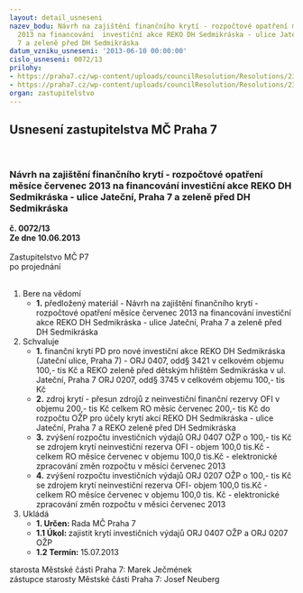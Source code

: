 ```yaml
---
layout: detail_usneseni
nazev_bodu: Návrh na zajištění finančního krytí - rozpočtové opatření měsíce červenec
  2013 na financování  investiční akce REKO DH Sedmikráska - ulice Jateční, Praha
  7 a zeleně před DH Sedmikráska
datum_vzniku_usneseni: '2013-06-10 00:00:00'
cislo_usneseni: 0072/13
prilohy:
- https://praha7.cz/wp-content/uploads/councilResolution/Resolutions/23273/5-13-opat%c5%99en%c3%ad_sedmikr%c3%a1ska.doc
- https://praha7.cz/wp-content/uploads/councilResolution/Resolutions/23273/5-13-zapis_sedmikraska_vp.doc
organ: zastupitelstvo
---
```

<div id="ucUsn_pList" class="usn">
	<span><h2>Usnesení zastupitelstva MČ Praha 7 </h2>
<br></span><div class="standBody">
<span><h3>Návrh na zajištění finančního krytí - rozpočtové opatření měsíce červenec 2013 na financování  investiční akce REKO DH Sedmikráska - ulice Jateční, Praha 7 a zeleně před DH Sedmikráska</h3></span><div class="center">
		<strong>č. 0072/13</strong><br>
	</div>
<div class="center">
		<strong>Ze dne 10.06.2013</strong><br><br>
	</div>Zastupitelstvo MČ P7<br> po projednání<br><br><ol>
<li>Bere na vědomí<ul><li>
<strong>1.</strong> předložený materiál - Návrh na zajištění finančního krytí - rozpočtové opatření měsíce červenec 2013 na financování  investiční akce REKO DH Sedmikráska - ulice Jateční, Praha 7 a zeleně před DH Sedmikráska</li></ul>
</li>
<li>Schvaluje<ul>
<li>
<strong>1.</strong> finanční krytí PD pro  nové investiční akce REKO DH Sedmikráska (Jateční ulice, Praha 7)  - ORJ 0407, odd§ 3421 v celkovém objemu 100,- tis Kč a REKO zeleně před dětským hřištěm Sedmikráska v ul. Jateční, Praha 7  ORJ 0207, odd§ 3745 v celkovém objemu 100,- tis Kč </li>
<li>
<strong>2.</strong> zdroj krytí - přesun zdrojů z neinvestiční finanční rezervy OFI v objemu 200,- tis Kč celkem RO měsíc červenec 200,- tis Kč do rozpočtu OŽP pro účely krytí akcí REKO DH Sedmikráska - ulice Jateční, Praha 7 a REKO zeleně před DH Sedmikráska   </li>
<li>
<strong>3.</strong> zvýšení rozpočtu investičních výdajů ORJ 0407 OŽP o 100,- tis Kč  se zdrojem krytí  neinvestiční rezerva OFI - objem 100,0 tis.Kč -  celkem RO měsíce červenec v objemu 100,0 tis.Kč   - elektronické zpracování změn rozpočtu v měsíci červenec  2013</li>
<li>
<strong>4.</strong> zvýšení rozpočtu investičních výdajů ORJ 0207 OŽP o 100,- tis Kč  se zdrojem krytí neinvestiční rezerva OFI- objem 100,0 tis.Kč -  celkem RO měsíce červenec v objemu  100,0 tis. Kč   - elektronické zpracování změn rozpočtu v měsíci červenec  2013   </li>
</ul>
</li>
<li>Ukládá<ul>
<li>
<strong>1. Určen: </strong>Rada MČ Praha 7</li>
<li>
<strong>1.1 Úkol: </strong>zajistit krytí investičních výdajů ORJ 0407 OŽP a ORJ 0207 OŽP</li>
<li>
<strong>1.2 Termín: </strong>15.07.2013</li>
</ul>
</li>
</ol>starosta Městské části Praha 7: Marek Ječmének<br>zástupce starosty Městské části Praha 7: Josef Neuberg
</div>
</div>